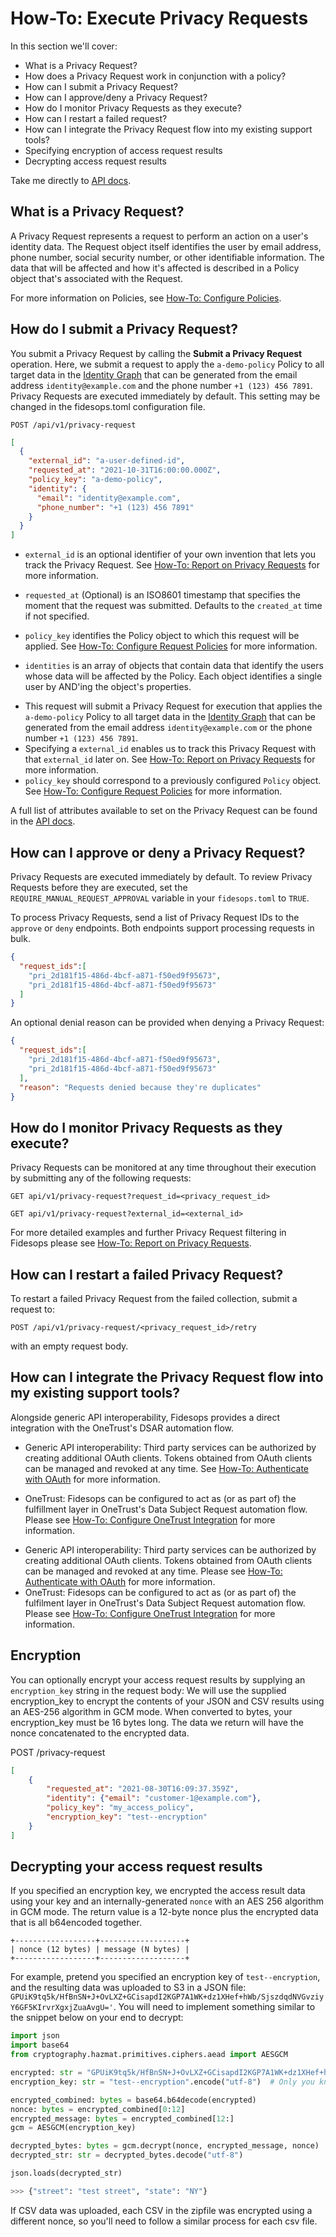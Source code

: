 # How-To: Execute Privacy Requests

In this section we'll cover:


- What is a Privacy Request?
- How does a Privacy Request work in conjunction with a policy?
- How can I submit a Privacy Request?
- How can I approve/deny a Privacy Request? 
- How do I monitor Privacy Requests as they execute?
- How can I restart a failed request?
- How can I integrate the Privacy Request flow into my existing support tools?
- Specifying encryption of access request results 
- Decrypting access request results

Take me directly to [API docs](/fidesops/api#operations-Privacy_Requests-get_request_status_api_v1_privacy_request_get).

## What is a Privacy Request?

A Privacy Request represents a request to perform an action on a user's identity data. The Request object itself identifies the user by email address, phone number, social security number, or other identifiable information. The data that will be affected and how it's affected is described in a Policy object that's associated with the Request.

For more information on Policies, see [How-To: Configure Policies](policies.md#rule-attributes).


## How do I submit a Privacy Request?

You submit a Privacy Request by calling the  **Submit a Privacy Request** operation. Here, 
we submit  a request to apply the `a-demo-policy` Policy to all target data in the [Identity Graph](../glossary.md) that can be generated from the email address `identity@example.com` and the phone number `+1 (123) 456 7891`.
Privacy Requests are executed immediately by default. This setting may be changed in the fidesops.toml configuration file.

`POST /api/v1/privacy-request`

```json
[
  {
    "external_id": "a-user-defined-id",
    "requested_at": "2021-10-31T16:00:00.000Z",
    "policy_key": "a-demo-policy",
    "identity": {
      "email": "identity@example.com",
      "phone_number": "+1 (123) 456 7891"
    }
  }
]
```

* `external_id` is an optional  identifier of your own invention that lets you track the Privacy Request. See [How-To: Report on Privacy Requests](reporting.md) for more information.

* `requested_at` (Optional) is an ISO8601 timestamp that specifies the moment that the request was submitted. Defaults to the `created_at` time if not specified.

* `policy_key` identifies the Policy object to which this request will be applied. See [How-To: Configure Request Policies](policies.md) for more information.

* `identities` is an array of objects that contain data that identify the users whose data will be affected by the Policy. Each object identifies a single user by AND'ing the object's properties. 


- This request will submit a Privacy Request for execution that applies the `a-demo-policy` Policy to all target data in the [Identity Graph](../glossary.md) that can be generated from the email address `identity@example.com` or the phone number `+1 (123) 456 7891`.
- Specifying a `external_id` enables us to track this Privacy Request with that `external_id` later on. See [How-To: Report on Privacy Requests](reporting.md) for more information.
- `policy_key` should correspond to a previously configured `Policy` object. See [How-To: Configure Request Policies](policies.md) for more information.

A full list of attributes available to set on the Privacy Request can be found in the [API docs](/fidesops/api#operations-Privacy_Requests-get_request_status_api_v1_privacy_request_get).


## How can I approve or deny a Privacy Request?

Privacy Requests are executed immediately by default. To review Privacy Requests before they are executed, set the `REQUIRE_MANUAL_REQUEST_APPROVAL` variable in your `fidesops.toml` to `TRUE`.

To process Privacy Requests, send a list of Privacy Request IDs to the `approve` or `deny` endpoints. Both endpoints support processing requests in bulk.

```json title="<code>PATCH api/v1/privacy-request/administrate/approve</code>"
{
  "request_ids":[
    "pri_2d181f15-486d-4bcf-a871-f50ed9f95673",
    "pri_2d181f15-486d-4bcf-a871-f50ed9f95673"
  ]
}
```

An optional denial reason can be provided when denying a Privacy Request:

```json title="<code>PATCH api/v1/privacy-request/administrate/deny</code>"
{
  "request_ids":[
    "pri_2d181f15-486d-4bcf-a871-f50ed9f95673",
    "pri_2d181f15-486d-4bcf-a871-f50ed9f95673"
  ],
  "reason": "Requests denied because they're duplicates"
}
```

## How do I monitor Privacy Requests as they execute?
Privacy Requests can be monitored at any time throughout their execution by submitting any of the following requests:

`GET api/v1/privacy-request?request_id=<privacy_request_id>`

`GET api/v1/privacy-request?external_id=<external_id>`

For more detailed examples and further Privacy Request filtering in Fidesops please see [How-To: Report on Privacy Requests](reporting.md).


## How can I restart a failed Privacy Request?
To restart a failed Privacy Request from the failed collection, submit a request to:

`POST /api/v1/privacy-request/<privacy_request_id>/retry`

with an empty request body.  


## How can I integrate the Privacy Request flow into my existing support tools?

Alongside generic API interoperability, Fidesops provides a direct integration with the OneTrust's DSAR automation flow.

* Generic API interoperability: Third party services can be authorized by creating additional OAuth clients. Tokens obtained from OAuth clients can be managed and revoked at any time. See [How-To: Authenticate with OAuth](oauth.md) for more information.

* OneTrust: Fidesops can be configured to act as (or as part of) the fulfillment layer in OneTrust's Data Subject Request automation flow. Please see [How-To: Configure OneTrust Integration](onetrust.md) for more information.

- Generic API interoperability: Third party services can be authorized by creating additional OAuth clients. Tokens obtained from OAuth clients can be managed and revoked at any time. Please see [How-To: Authenticate with OAuth](oauth.md) for more information.
- OneTrust: Fidesops can be configured to act as (or as part of) the fulfilment layer in OneTrust's Data Subject Request automation flow. Please see [How-To: Configure OneTrust Integration](onetrust.md) for more information.


## Encryption

You can optionally encrypt your access request results by supplying an `encryption_key` string in the request body:
We will use the supplied encryption_key to encrypt the contents of your JSON and CSV results using an AES-256 algorithm in GCM mode.
When converted to bytes, your encryption_key must be 16 bytes long.  The data we return will have the nonce concatenated 
to the encrypted data.

POST /privacy-request
```json
[
    {
        "requested_at": "2021-08-30T16:09:37.359Z",
        "identity": {"email": "customer-1@example.com"},
        "policy_key": "my_access_policy",
        "encryption_key": "test--encryption"
    }
]

```

## Decrypting your access request results

If you specified an encryption key, we encrypted the access result data using your key and an internally-generated `nonce` with an AES 
256 algorithm in GCM mode.  The return value is a 12-byte nonce plus the encrypted data that is all b64encoded together.

```
+------------------+-------------------+
| nonce (12 bytes) | message (N bytes) |
+------------------+-------------------+
```

For example, pretend you specified an encryption key of `test--encryption`, and the resulting data was uploaded to
S3 in a JSON file: `GPUiK9tq5k/HfBnSN+J+OvLXZ+GCisapdI2KGP7A1WK+dz1XHef+hWb/SjszdqdNVGvziyY6GF5KIrvrXgxjZuaAvgU='`.  You will
need to implement something similar to the snippet below on your end to decrypt:

```python
import json
import base64
from cryptography.hazmat.primitives.ciphers.aead import AESGCM

encrypted: str = "GPUiK9tq5k/HfBnSN+J+OvLXZ+GCisapdI2KGP7A1WK+dz1XHef+hWb/SjszdqdNVGvziyY6GF5KIrvrXgxjZuaAvgU=" 
encryption_key: str = "test--encryption".encode("utf-8")  # Only you know this

encrypted_combined: bytes = base64.b64decode(encrypted)
nonce: bytes = encrypted_combined[0:12]
encrypted_message: bytes = encrypted_combined[12:]
gcm = AESGCM(encryption_key)

decrypted_bytes: bytes = gcm.decrypt(nonce, encrypted_message, nonce)
decrypted_str: str = decrypted_bytes.decode("utf-8")

json.loads(decrypted_str)
```

```python
>>> {"street": "test street", "state": "NY"}
```

If CSV data was uploaded, each CSV in the zipfile was encrypted using a different nonce, so you'll need to follow
a similar process for each csv file.